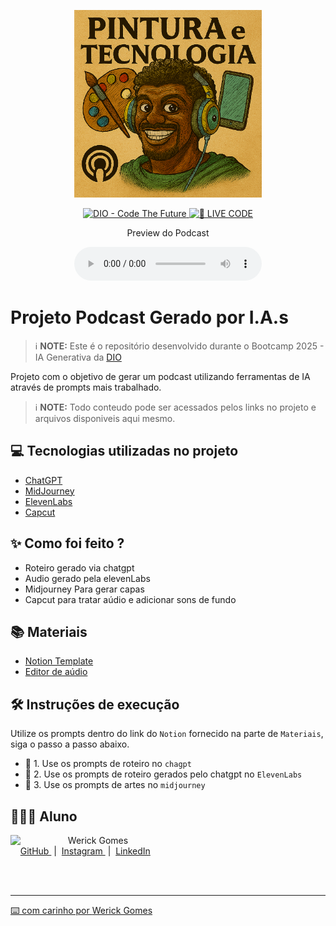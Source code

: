 <p align="center">
<img 
    src="./Assets/Cover (1).png"
    width="300"
/>
</p>

<p align="center">
<a href="https://dio.me/">
    <img 
        src="https://img.shields.io/badge/DIO-Code_The_Future-28DA77?logo=youtube" 
        alt="DIO - Code The Future">
</a>
<a href="https://dio.me/">
<img 
    src="https://img.shields.io/badge/🔴_LIVE_CODE-FF5E72" 
    alt="🔴 LIVE CODE">
</a>
</p>

<p align="center">
    Preview do Podcast
</p>

<div align="center">
    <audio src="output/podcast_editado.MP3" controls title="Podcast editado"></audio>
</div>

# Projeto Podcast Gerado por I.A.s


 > ℹ️ **NOTE:** Este é o repositório desenvolvido durante o Bootcamp 2025 - IA Generativa da [DIO](https://dio.me)

Projeto com o objetivo de gerar um podcast utilizando ferramentas de IA através de prompts mais trabalhado.

> ℹ️ **NOTE:** Todo conteudo pode ser acessados pelos links no projeto e arquivos disponiveis aqui mesmo.

## 💻 Tecnologias utilizadas no projeto

- [ChatGPT](https://chat.openai.com/) 
- [MidJourney](https://www.midjourney.com/app/)
- [ElevenLabs](https://beta.elevenlabs.io/)
- [Capcut](https://www.capcut.com/pt-br/)

## ✨ Como foi feito ?

- Roteiro gerado via chatgpt
- Audio gerado pela elevenLabs
- Midjourney Para gerar capas
- Capcut para tratar aúdio e adicionar sons de fundo

## 📚 Materiais
- [Notion Template](https://diagnostic-scowl-bb2.notion.site/PROJETO-BOOTCAMP-DIO-2025-IA-GENERATIVA-PODCAST-27ad3b5b525d80119e1cddede90a611b)
- [Editor de aúdio](https://www.capcut.com/editor?from_page=landing_page&__action_from=picture_V%C3%ADdeos%20profissionais%20em%20minutos,%20n%C3%A3o%20em%20horas.)


## 🛠️ Instruções de execução

Utilize os prompts dentro do link do `Notion` fornecido na parte de `Materiais`, siga o passo a passo abaixo.

- 🤖 1. Use os prompts de roteiro no `chagpt`
- 🤖 2. Use os prompts de roteiro gerados pelo chatgpt no  `ElevenLabs`
- 🤖 3. Use os prompts de artes no `midjourney`

## 🧑🏿‍🎓 Aluno

<p>
    <img 
      align=left 
      margin=10 
      width=80 
      src="https://avatars.githubusercontent.com/u/234654739?s=400&u=35ec39b606ebcd8bf537ef560fa08df6243b3fe5&v=4"
    />
    <p>&nbsp&nbsp&nbspWerick Gomes<br>
    &nbsp&nbsp&nbsp
    <a 
        href="https://github.com/romagitwel">
        GitHub
 </a>
    &nbsp;|&nbsp;
    <a 
        href="">
        Instagram
    </a>
    &nbsp;|&nbsp;
    <a 
        href="https://www.linkedin.com/in/werick-gomes/">
        LinkedIn
   
    
</p>
<br/><br/>
<p>

---

⌨️ com carinho por [Werick Gomes](https://github.com/romagitwel)


